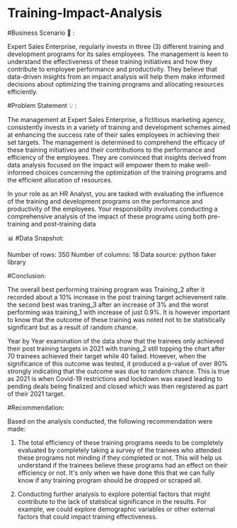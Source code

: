 # Training-Impact-Analysis

#Business Scenario 🏢 :

Expert Sales Enterprise, regularly invests in three (3) different training and development programs for its sales employees. The management is keen to understand the effectiveness of these training initiatives and how they contribute to employee performance and productivity. They believe that data-driven insights from an impact analysis will help them make informed decisions about optimizing the training programs and allocating resources efficiently.

#Problem Statement 💡 :

The management at Expert Sales Enterprise, a fictitious marketing agency, consistently invests in a variety of training and development schemes aimed at enhancing the success rate of their sales employees in achieving their set targets. The management is determined to comprehend the efficacy of these training initiatives and their contributions to the performance and efficiency of the employees. They are convinced that insights derived from data analysis focused on the impact will empower them to make well-informed choices concerning the optimization of the training programs and the efficient allocation of resources.

In your role as an HR Analyst, you are tasked with evaluating the influence of the training and development programs on the performance and productivity of the employees. Your responsibility involves conducting a comprehensive analysis of the impact of these programs using both pre-training and post-training data

📊 #Data Snapshot:

Number of rows: 350
Number of columns: 18
Data source: python faker library

#Conclusion:

The overall best performing training program was Training_2 after it recorded about a 10% increase in the post training target achievement rate. the second best was traning_3 after an increase of 3% and the worst performing was training_1 with increase of just 0.9%. It is however important to know that the outcome of these training was noted not to be statistically significant but as a result of random chance.

Year by Year examination of the data show that the trainees only achieved their post training targets in 2021 with traning_2 still topping the chart after 70 trainees achieved their target while 40 failed. However, when the significance of this outcome was tested, it produced a p-value of over 80% strongly indicating that the outcome was due to random chance. This is true as 2021 is when Covid-19 restrictions and lockdown was eased leading to pending deals being finalized and closed which was then registered as part of their 2021 target.


#Recommendation:

Based on the analysis conducted, the following recommendation were made:

1) The total efficiency of these training programs needs to be completely evaluated by completely taking a survey of the trainees who attended these programs not minding if they completed or not. This will help us understand if the trainees believe these programs had an effect on their efficiency or not. It's only when we have done this that we can fully know if any training program should be dropped or scraped all.

2) Conducting further analysis to explore potential factors that might contribute to the lack of statistical significance in the results. For example, we could explore demographic variables or other external factors that could impact training effectiveness.
